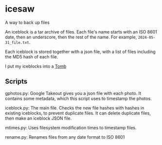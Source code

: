 # icesaw

A way to back up files

An iceblock is a tar archive of files. Each file's name starts with an ISO 8601 date, then an underscore, then the rest of the name. For example, `2024-05-31_file.txt`.

Each iceblock is stored together with a json file, with a list of files including the MD5 hash of each file.

I put my iceblocks into a [Tomb](https://dyne.org/software/tomb/)

## Scripts

gphotos.py: Google Takeout gives you a json file with each photo. It contains some metadata, which this script uses to timestamp the photos.

iceblock.py: The main file. Checks the new file hashes with hashes in existing iceblocks, to prevent duplicate files. It can delete duplicate files, then make an iceblock JSON file.

mtimes.py: Uses filesystem modification times to timestamp files.

rename.py: Renames files from any date format to ISO 8601
